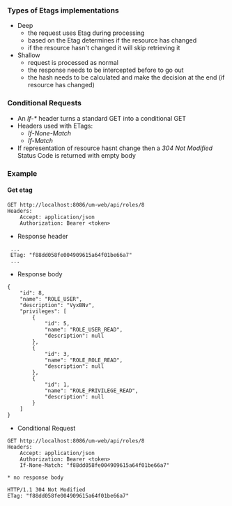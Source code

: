 ### Types of Etags implementations
* Deep
    * the request uses Etag during processing
    * based on the Etag determines if the resource has changed
    * if the resource hasn't changed it will skip retrieving it
* Shallow
    * request is processed as normal
    * the response needs to be intercepted before to go out
    * the hash needs to be calculated and make the decision at the end (if resource has changed)

### Conditional Requests
* An _If-*_ header turns a standard GET into a conditional GET
* Headers used with ETags:
    * _If-None-Match_
    * _If-Match_
* If representation of resource hasnt change then a _304 Not Modified_ Status Code is returned with empty body

### Example

#### Get etag
```
GET http://localhost:8086/um-web/api/roles/8
Headers:
    Accept: application/json
    Authorization: Bearer <token>
```
* Response header
```
 ...
 ETag: "f88dd058fe004909615a64f01be66a7"
 ...
```
* Response body
```
{
    "id": 8,
    "name": "ROLE_USER",
    "description": "VyxBNv",
    "privileges": [
        {
            "id": 5,
            "name": "ROLE_USER_READ",
            "description": null
        },
        {
            "id": 3,
            "name": "ROLE_ROLE_READ",
            "description": null
        },
        {
            "id": 1,
            "name": "ROLE_PRIVILEGE_READ",
            "description": null
        }
    ]
} 
```
* Conditional Request
``` 
GET http://localhost:8086/um-web/api/roles/8
Headers:
    Accept: application/json
    Authorization: Bearer <token>
    If-None-Match: "f88dd058fe004909615a64f01be66a7"
```
    * no response body
```
HTTP/1.1 304 Not Modified
ETag: "f88dd058fe004909615a64f01be66a7"
```